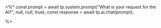 <%*
const prompt = await tp.system.prompt("What is your request for the AI?", null, null, true);
const response = await tp.ai.chat(prompt);

%>